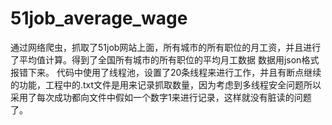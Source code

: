# 51job_average_wage
通过网络爬虫，抓取了51job网站上面，所有城市的所有职位的月工资，并且进行了平均值计算。得到了全国所有城市的所有职位的平均月工数据
数据用json格式报错下来。
代码中使用了线程池，设置了20条线程来进行工作，并且有断点继续的功能，工程中的.txt文件是用来记录抓取数量，因为考虑到多线程安全问题所以采用了每次成功都向文件中假如一个数字1来进行记录，这样就没有脏读的问题了。
